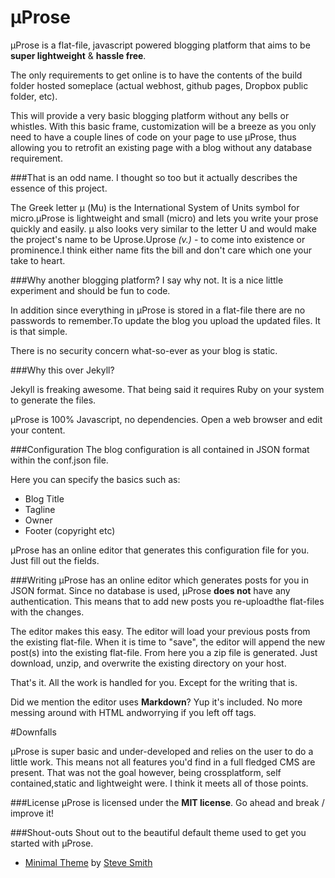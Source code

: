 μProse
====

μProse is a flat-file, javascript powered blogging platform that aims to be **super lightweight** &amp; **hassle free**.

The only requirements to get online is to have the contents of the build folder hosted someplace
(actual webhost, github pages, Dropbox public folder, etc).

This will provide a very basic blogging platform without any bells or whistles. With this basic frame, 
customization will be a breeze as you only need to have a couple lines of code on your page to use μProse, 
thus allowing you to retrofit an existing page with a blog without any database requirement.

###That is an odd name.
I thought so too but it actually describes the essence of this project.

The Greek letter μ (Mu) is the International System of Units symbol for micro.μProse is lightweight and small (micro) and lets you write your prose quickly and easily.
μ also looks very similar to the letter U and would make the project's name to be Uprose.Uprose *(v.)* - to come into existence or prominence.I think either name fits the bill and don't care which one your take to heart.

###Why another blogging platform? 
I say why not. It is a nice little experiment and should be fun to code.

In addition since everything in μProse is stored in a flat-file there are no passwords to remember.To update the blog you upload the updated files. It is that simple.

There is no security concern what-so-ever as your blog is static.

###Why this over Jekyll?

Jekyll is freaking awesome. That being said it requires Ruby on your system to generate the files.

μProse is 100% Javascript, no dependencies. Open a web browser and edit your content.

###Configuration
The blog configuration is all contained in JSON format within the conf.json file.

Here you can specify the basics such as:
- Blog Title
- Tagline
- Owner
- Footer (copyright etc)

μProse has an online editor that generates this configuration file for you. Just fill out the fields.

###Writing
μProse has an online editor which generates posts for you in JSON format. Since no database is 
used, μProse **does not** have any authentication. This means that to add new posts you re-uploadthe flat-files 
with the changes.

The editor makes this easy. The editor will load your previous posts from the existing flat-file. When it
is time to "save", the editor will append the new post(s) into the existing flat-file. From here you
a zip file is generated. Just download, unzip, and overwrite the existing directory on your host.

That's it. All the work is handled for you. Except for the writing that is.

Did we mention the editor uses **Markdown**? Yup it's included. No more messing around with HTML andworrying 
if you left off tags.

#Downfalls

μProse is super basic and under-developed and relies on the user to do a little work. This means not all features you'd find in a full fledged CMS are present. That was not the goal however, being crossplatform, self contained,static and lightweight were. I think it meets all of those points.

###License
μProse is licensed under the **MIT license**. Go ahead and break / improve it!

###Shout-outs
Shout out to the beautiful default theme used to get you started with μProse.

- [Minimal Theme](https://github.com/orderedlist/minimal) by [Steve Smith](https://github.com/orderedlist) 
